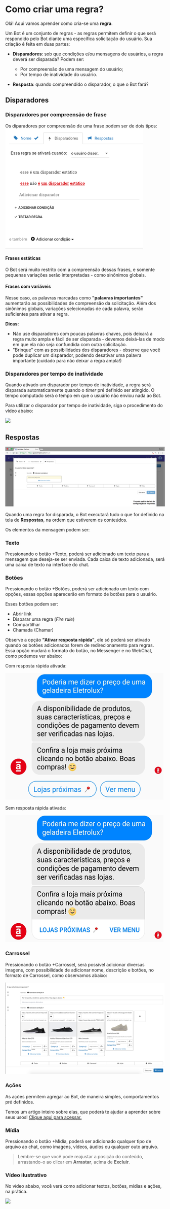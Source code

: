 # Como criar uma regra?

Olá! Aqui vamos aprender como cria-se uma **regra**.

Um Bot é um conjunto de regras - as regras permitem definir o que será respondido pelo Bot diante uma específica solicitação do usuário. Sua criação é feita em duas partes:

- **Disparadores**: sob que condições e/ou mensagens de usuários, a regra deverá ser disparada? Podem ser:

	- Por compreensão de uma mensagem do usuário;
	- Por tempo de inatividade do usuário.

- **Resposta**: quando compreendido o disparador, o que o Bot fará?

## Disparadores

### Disparadores por compreensão de frase

Os diparadores por compreensão de uma frase podem ser de dois tipos:
![EstáticoeVariável](https://github.com/botmakeradmin/botmakeradmin.github.io/blob/master/docs/pt/imagens/Estatico.png)

#### Frases estáticas

O Bot será muito restrito com a compreensão dessas frases, e somente pequenas variações serão interpretadas - como sinônimos globais.

#### Frases com variáveis

Nesse caso, as palavras marcadas como **"palavras importantes"** aumentarão as possibilidades de compreensão da solicitação. Além dos sinônimos globais, variações selecionadas de cada palavra, serão suficientes para ativar a regra.


**Dicas:**

- Não use disparadores com poucas palavras chaves, pois deixará a regra muito ampla e fácil de ser disparada - devemos deixá-las de modo em que ela não seja confundida com outra solicitação.
- "Brinque" com as possibilidades dos disparadores - observe que você pode duplicar um disparador, podendo desativar uma palavra importante (cuidado para não deixar a regra ampla!)

### Disparadores por tempo de inatividade

Quando ativado um disparador por tempo de inatividade, a regra será disparada automaticamente quando o *timer* pré definido ser atingido. O tempo computado será o tempo em que o usuário não enviou nada ao Bot.

Para utilizar o disparador por tempo de inatividade, siga o procedimento do vídeo abaixo:

[![](http://img.youtube.com/vi/uROmiorHU-c/0.jpg)](http://www.youtube.com/watch?v=uROmiorHU-c "")


## Respostas

![Respostas](https://github.com/botmakeradmin/botmakeradmin.github.io/blob/master/docs/pt/imagens/Respostas.png)

Quando uma regra for disparada, o Bot executará tudo o que for definido na tela de **Respostas**, na ordem que estiverem os conteúdos.

Os elementos da mensagem podem ser:

### Texto
Pressionando o botão +Texto, poderá ser adicionado um texto para a mensagem que deseja-se ser enviada. Cada caixa de texto adicionada, será uma caixa de texto na interface do chat.

###  Botões
Pressionando o botão +Botões, poderá ser adicionado um texto com opções, essas opções aparecerão em formato de botões para o usuário.

Esses botões podem ser:

- Abrir link
- Disparar uma regra (*Fire rule*)
- Compartilhar
- Chamada (Chamar)

Observe a opção **"Ativar resposta rápida"**, ele só poderá ser ativado quando os botões adicionados forem de redirecionamento para regras. Essa opção mudará o formato do botão, no Messenger e no WebChat, como podemos ver abaixo:

Com resposta rápida ativada:

<img src="https://github.com/botmakeradmin/botmakeradmin.github.io/blob/master/docs/pt/imagens/ComRespostaRapida.jpg" width="500" height="400" />

Sem resposta rápida ativada:

<img src="https://github.com/botmakeradmin/botmakeradmin.github.io/blob/master/docs/pt/imagens/SemRespostaRapida.jpg" width="500" height="400" />


### Carrossel
Pressionando o botão +Carrossel, será possível adicionar diversas imagens, com possibilidade de adicionar nome, descrição e botões, no formato de Carrossel, como observamos abaixo:

![Carrossel](https://github.com/botmakeradmin/botmakeradmin.github.io/blob/master/docs/pt/imagens/Carrossel.png)

### Ações
As ações permitem agregar ao Bot, de maneira simples, comportamentos pré definidos.

Temos um artigo inteiro sobre elas, que poderá te ajudar a aprender sobre seus usos! 
[Clique aqui para acessar.](https://github.com/botmakeradmin/botmakeradmin.github.io/blob/master/docs/pt/A%C3%A7%C3%B5es%20e%20Vari%C3%A1veis.md)

### Mídia
Pressionando o botão +Mídia, poderá ser adicionado qualquer tipo de arquivo ao chat, como imagens, vídeos, áudios ou qualquer outo arquivo. 

> Lembre-se que você pode reajustar a posição do conteúdo, arrastando-o ao clicar em **Arrastar**, acima de **Excluir**.

### Vídeo ilustrativo

No vídeo abaixo, você verá como adicionar textos, botões, mídias e ações, na prática.

[![](http://img.youtube.com/vi/bzvXxP1gDtA/0.jpg)](http://www.youtube.com/watch?v=bzvXxP1gDtA "")

<!--stackedit_data:
eyJoaXN0b3J5IjpbMTU2MjgzNjYyMiwxMzM2ODMwNDE3LC0yMT
Q0NTMwMzg1LDE1NDU1MjU3MzQsMTU5NTg5NzEwNiwxNDQ3NTQ2
MDkyLDEyODMzMjk0NTVdfQ==
-->
<!--stackedit_data:
eyJoaXN0b3J5IjpbNTkyNzU5NTAxXX0=
-->
<!--stackedit_data:
eyJoaXN0b3J5IjpbLTEwMzM5MTg4MjNdfQ==
-->
